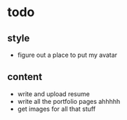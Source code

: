 # todo

## style

* figure out a place to put my avatar

## content

* write and upload resume
* write all the portfolio pages ahhhhh
* get images for all that stuff
